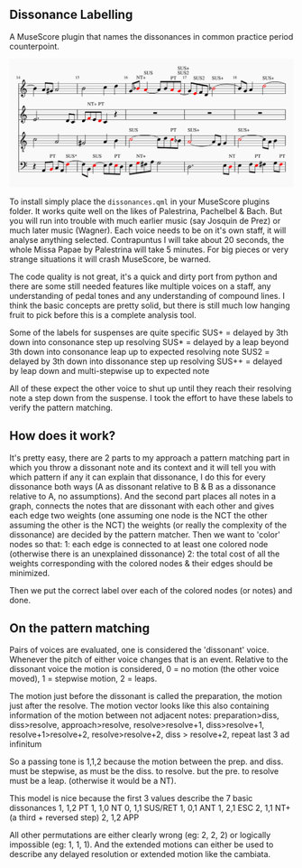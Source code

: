Dissonance Labelling
----------------

A MuseScore plugin that names the dissonances in common practice period counterpoint.

![Image of the Art Of Fugue as analysed by this plugin](kdf_analysed.png)

To install simply place the `dissonances.qml` in your MuseScore plugins folder. It works quite well on the likes of Palestrina, Pachelbel & Bach. But you will run into trouble with much earlier music (say Josquin de Prez) or much later music (Wagner). Each voice needs to be on it's own staff, it will analyse anything selected. Contrapuntus I will take about 20 seconds, the whole Missa Papae by Palestrina will take 5 minutes. For big pieces or very strange situations it will crash MuseScore, be warned.

The code quality is not great, it's a quick and dirty port from python and there are some still needed features like multiple voices on a staff, any understanding of pedal tones and any understanding of compound lines. I think the basic concepts are pretty solid, but there is still much low hanging fruit to pick before this is a complete analysis tool.

Some of the labels for suspenses are quite specific
SUS+ = delayed by 3th down into consonance step up resolving
SUS* = delayed by a leap beyond 3th down into consonance leap up to expected resolving note
SUS2 = delayed by 3th down into dissonance step up resolving
SUS++ = delayed by leap down and multi-stepwise up to expected note

All of these expect the other voice to shut up until they reach their resolving note a step down from the suspense. I took the effort to have these labels to verify the pattern matching.

How does it work?
---------

It's pretty easy, there are 2 parts to my approach a pattern matching part in which you throw a dissonant note and its context and it will tell you with which pattern if any it can explain that dissonance, I do this for every dissonance both ways (A as dissonant relative to B & B as a dissonance relative to A, no assumptions). And the second part places all notes in a graph, connects the notes that are dissonant with each other and gives each edge two weights (one assuming one node is the NCT the other assuming the other is the NCT) the weights (or really the complexity of the dissonance) are decided by the pattern matcher. Then we want to 'color' nodes so that:
1: each edge is connected to at least one colored node (otherwise there is an unexplained dissonance)
2: the total cost of all the weights corresponding with the colored nodes & their edges should be minimized.

Then we put the correct label over each of the colored nodes (or notes) and done.

On the pattern matching
-------------

Pairs of voices are evaluated, one is considered the 'dissonant' voice. Whenever the pitch of either voice changes that is an event. Relative to the dissonant voice the motion is considered, 0 = no motion (the other voice moved), 1 = stepwise motion, 2 = leaps.

The motion just before the dissonant is called the preparation, the motion just after the resolve. The motion vector looks like this also containing information of the motion between not adjacent notes:
preparation>diss, diss>resolve, approach>resolve,  resolve>resolve+1, diss>resolve+1,  resolve+1>resolve+2, resolve>resolve+2, diss > resolve+2, repeat last 3 ad infinitum

So a passing tone is 1,1,2 because the motion between the prep. and diss. must be stepwise, as must be the diss. to resolve. but the pre. to resolve must be a leap. (otherwise it would be a NT).

This model is nice because the first 3 values describe the 7 basic dissonances
1, 1,2 PT
1, 1,0 NT
0, 1,1 SUS/RET
1, 0,1 ANT
1, 2,1 ESC
2, 1,1 NT+ (a third + reversed step)
2, 1,2 APP

All other permutations are either clearly wrong (eg: 2, 2, 2) or logically impossible (eg: 1, 1, 1). And the extended motions can either be used to describe any delayed resolution or extended motion like the cambiata.

